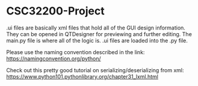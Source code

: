 # CSC32200-Project

.ui files are basically xml files that hold all of the GUI design information. They can be opened in QTDesigner for previewing and further editing.
The main.py file is where all of the logic is. .ui files are loaded into the .py file. 

Please use the naming convention described in the link: https://namingconvention.org/python/

Check out this pretty good tutorial on serializing/deserializing from xml: https://www.python101.pythonlibrary.org/chapter31_lxml.html
